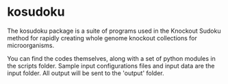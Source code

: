 # kosudoku

The kosudoku package is a suite of programs used in the Knockout Sudoku method for rapidly creating whole genome knockout collections
for microorganisms. 

You can find the codes themselves, along with a set of python modules in the scripts folder. Sample input configurations files and 
input data are the input folder. All output will be sent to the 'output' folder. 
